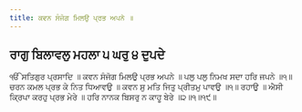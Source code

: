 ```yaml
---
title: ਕਵਨ ਸੰਜੋਗ ਮਿਲਉ ਪ੍ਰਭ ਅਪਨੇ ॥
---
```


## ਰਾਗੁ ਬਿਲਾਵਲੁ ਮਹਲਾ ੫ ਘਰੁ ੪ ਦੁਪਦੇ

ੴ ਸਤਿਗੁਰ ਪ੍ਰਸਾਦਿ ॥
ਕਵਨ ਸੰਜੋਗ ਮਿਲਉ ਪ੍ਰਭ ਅਪਨੇ ॥
ਪਲੁ ਪਲੁ ਨਿਮਖ ਸਦਾ ਹਰਿ ਜਪਨੇ ॥੧॥
ਚਰਨ ਕਮਲ ਪ੍ਰਭ ਕੇ ਨਿਤ ਧਿਆਵਉ ॥
ਕਵਨ ਸੁ ਮਤਿ ਜਿਤੁ ਪ੍ਰੀਤਮੁ ਪਾਵਉ ॥੧॥ ਰਹਾਉ ॥
ਐਸੀ ਕ੍ਰਿਪਾ ਕਰਹੁ ਪ੍ਰਭ ਮੇਰੇ ॥
ਹਰਿ ਨਾਨਕ ਬਿਸਰੁ ਨ ਕਾਹੂ ਬੇਰੇ ॥੨॥੧॥੧੯॥
